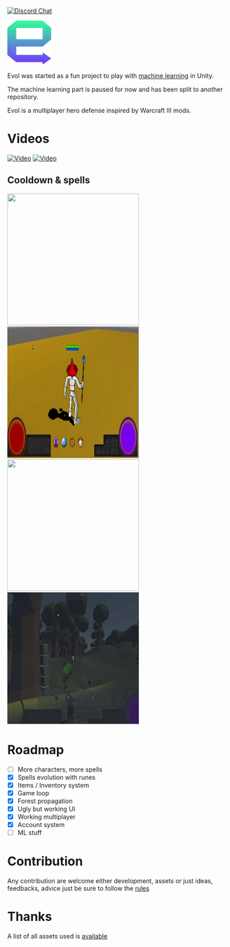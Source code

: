 [![Discord Chat](https://img.shields.io/badge/discord-here-blue.svg)](https://discord.gg/9F4ZBNu) 

<img src="docs/images/evol-logo.png" width="100" height="100">

Evol was started as a fun project to play with [machine learning](https://github.com/Unity-Technologies/ml-agents) in Unity.

The machine learning part is paused for now and has been split to another repository.

Evol is a multiplayer hero defense inspired by Warcraft III mods.

# Videos
[![Video](https://img.youtube.com/vi/PCzRj9FlzMM/0.jpg)](https://www.youtube.com/watch?v=PCzRj9FlzMM)
[![Video](https://img.youtube.com/vi/PCzRj9FlzMM/0.jpg)](https://www.youtube.com/watch?v=BP6NS7U8HWQ)


## Cooldown & spells

<img src="docs/images/kill.gif" width="300" height="300"><img src="docs/images/cooldown.gif" width="300" height="300"><img src="docs/images/portal.gif" width="300" height="300"><img src="docs/images/snow.gif" width="300" height="300">



# Roadmap

- [ ] More characters, more spells
- [x] Spells evolution with runes
- [x] Items / Inventory system
- [x] Game loop
- [x] Forest propagation
- [x] Ugly but working UI
- [x] Working multiplayer
- [x] Account system
- [ ] ML stuff

# Contribution

Any contribution are welcome either development, assets or just ideas, feedbacks, advice just be sure to follow the [rules](docs/CONTRIBUTE.md)

# Thanks

A list of all assets used is [available](docs/REFERENCES.md)
